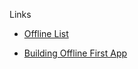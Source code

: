 Links

- [Offline List](https://github.com/pazguille/offline-first)

- [Building Offline First App](https://www.youtube.com/watch?v=cmGr0RszHc8)